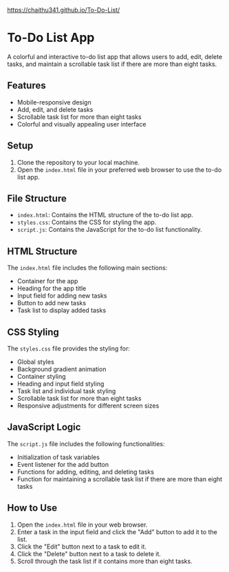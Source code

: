 https://chaithu341.github.io/To-Do-List/
# To-Do List App

A colorful and interactive to-do list app that allows users to add, edit, delete tasks, and maintain a scrollable task list if there are more than eight tasks.

## Features

- Mobile-responsive design
- Add, edit, and delete tasks
- Scrollable task list for more than eight tasks
- Colorful and visually appealing user interface

## Setup

1. Clone the repository to your local machine.
2. Open the `index.html` file in your preferred web browser to use the to-do list app.

## File Structure

- `index.html`: Contains the HTML structure of the to-do list app.
- `styles.css`: Contains the CSS for styling the app.
- `script.js`: Contains the JavaScript for the to-do list functionality.

## HTML Structure

The `index.html` file includes the following main sections:
- Container for the app
- Heading for the app title
- Input field for adding new tasks
- Button to add new tasks
- Task list to display added tasks

## CSS Styling

The `styles.css` file provides the styling for:
- Global styles
- Background gradient animation
- Container styling
- Heading and input field styling
- Task list and individual task styling
- Scrollable task list for more than eight tasks
- Responsive adjustments for different screen sizes

## JavaScript Logic

The `script.js` file includes the following functionalities:
- Initialization of task variables
- Event listener for the add button
- Functions for adding, editing, and deleting tasks
- Function for maintaining a scrollable task list if there are more than eight tasks

## How to Use

1. Open the `index.html` file in your web browser.
2. Enter a task in the input field and click the "Add" button to add it to the list.
3. Click the "Edit" button next to a task to edit it.
4. Click the "Delete" button next to a task to delete it.
5. Scroll through the task list if it contains more than eight tasks.
